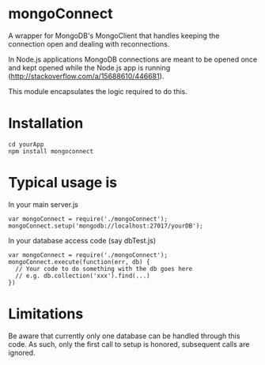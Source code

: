 mongoConnect
============
A wrapper for MongoDB's MongoClient that handles keeping the connection open and dealing with reconnections.

In Node.js applications MongoDB connections are meant to be opened once and kept opened while the Node.js app is running (http://stackoverflow.com/a/15688610/446681).

This module encapsulates the logic required to
do this.  


Installation
============
    cd yourApp
    npm install mongoconnect


Typical usage is
================
In your main server.js

    var mongoConnect = require('./mongoConnect');
    mongoConnect.setup('mongodb://localhost:27017/yourDB');


In your database access code (say dbTest.js)

    var mongoConnect = require('./mongoConnect');
    mongoConnect.execute(function(err, db) {
      // Your code to do something with the db goes here
      // e.g. db.collection('xxx').find(...)
    })



Limitations
===========
Be aware that currently only one database can be handled through this code. As such, only the first call to setup is honored, subsequent calls are ignored.

